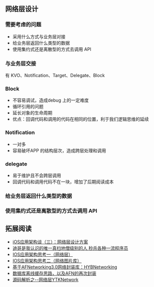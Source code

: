 ## 网络层设计

### 需要考虑的问题

* 采用什么方式与业务层对接
* 给业务层返回什么类型的数据
* 使用集约式还是离散型的方式去调用 API


### 与业务层交接

有 KVO、Notification、Target、Delegate、Block



### Block 

* 不容易调试，造成debug 上的一定难度
* 循环引用的问题
* 延长对象的生命周期
* 优点：回调代码和调用的代码在相同的位置，利于我们逻辑思维的延续

### Notification

* 一对多
* 容易破坏APP 的结构层次，造成跨层处理和调用

### delegate

* 易于维护且不会跨层调用
* 回调代码和调用代码不在一块，增加了后期阅读成本

### 给业务层返回什么类型的数据
### 使用集约式还是离散型的方式去调用 API

## 拓展阅读

* [iOS应用架构谈（三）：网络层设计方案
](http://casatwy.com/category/blog.html)
* [迪哥是我认识的唯一真扫地僧级别的人 秒杀各种一流程序员 ](http://www.jianshu.com/p/a9bca62d8dab)
* [IOS应用架构思考一（网络层）](https://blog.cnbluebox.com/blog/2015/05/07/architecture-ios-1/)
* [IOS应用架构思考二（网络图片库）](https://blog.cnbluebox.com/blog/2015/07/10/architecture-ios-2/)
* [基于AFNetworking3.0网络封装库：HYBNetworking](https://github.com/CoderJackyHuang/HYBNetworking)
* [数据库离线缓存思路，以及AFN的再次封装](https://github.com/ShelinShelin/OffLineCache.git)
* [源码解析之--网络层YTKNetwork](http://www.jianshu.com/p/521a6437a0b6)







